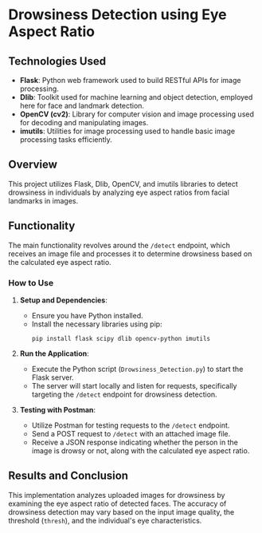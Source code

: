 # Drowsiness Detection using Eye Aspect Ratio

## Technologies Used

- **Flask**: Python web framework used to build RESTful APIs for image processing.
- **Dlib**: Toolkit used for machine learning and object detection, employed here for face and landmark detection.
- **OpenCV (cv2)**: Library for computer vision and image processing used for decoding and manipulating images.
- **imutils**: Utilities for image processing used to handle basic image processing tasks efficiently.

## Overview

This project utilizes Flask, Dlib, OpenCV, and imutils libraries to detect drowsiness in individuals by analyzing eye aspect ratios from facial landmarks in images.

## Functionality

The main functionality revolves around the `/detect` endpoint, which receives an image file and processes it to determine drowsiness based on the calculated eye aspect ratio.

### How to Use

1. **Setup and Dependencies**:
   - Ensure you have Python installed.
   - Install the necessary libraries using pip:
     ```
     pip install flask scipy dlib opencv-python imutils
     ```

2. **Run the Application**:
   - Execute the Python script (`Drowsiness_Detection.py`) to start the Flask server.
   - The server will start locally and listen for requests, specifically targeting the `/detect` endpoint for drowsiness detection.

3. **Testing with Postman**:
   - Utilize Postman for testing requests to the `/detect` endpoint.
   - Send a POST request to `/detect` with an attached image file.
   - Receive a JSON response indicating whether the person in the image is drowsy or not, along with the calculated eye aspect ratio.

## Results and Conclusion

This implementation analyzes uploaded images for drowsiness by examining the eye aspect ratio of detected faces. The accuracy of drowsiness detection may vary based on the input image quality, the threshold (`thresh`), and the individual's eye characteristics.
